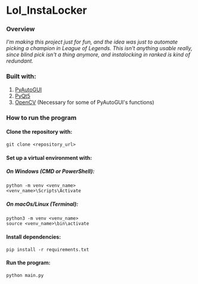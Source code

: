 # Lol_InstaLocker

### Overview
*I'm making this project just for fun, and the idea was just to automate picking a champion in League of Legends. This isn't anything usable really, since blind pick isn't a thing anymore, and instalocking in ranked is kind of redundant.*

### Built with:
  1. [PyAutoGUI](https://pyautogui.readthedocs.io/en/latest/)
  2. [PyQt5](https://pypi.org/project/PyQt5/)
  3. [OpenCV](https://opencv.org/) (Necessary for some of PyAutoGUI's functions)

### How to run the program

#### Clone the repository with:
  ```git clone <repository_url>```

#### Set up a virtual environment with:
  ##### On Windows (CMD or PowerShell):
```python -m venv <venv_name>```<br>
```<venv_name>\Scripts\Activate```
  ##### On macOs/Linux (Terminal):
```python3 -m venv <venv_name>```<br>
```source <venv_name>\bin\activate```

#### Install dependencies:
  ```pip install -r requirements.txt```

#### Run the program:
  ```python main.py```
  
